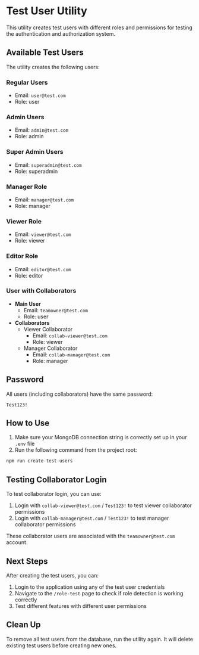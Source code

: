 # Test User Utility

This utility creates test users with different roles and permissions for testing the authentication and authorization system.

## Available Test Users

The utility creates the following users:

### Regular Users
- Email: `user@test.com`
- Role: user

### Admin Users
- Email: `admin@test.com`
- Role: admin

### Super Admin Users
- Email: `superadmin@test.com`
- Role: superadmin

### Manager Role
- Email: `manager@test.com`
- Role: manager

### Viewer Role
- Email: `viewer@test.com`
- Role: viewer

### Editor Role
- Email: `editor@test.com`
- Role: editor

### User with Collaborators
- **Main User**
  - Email: `teamowner@test.com`
  - Role: user
- **Collaborators**
  - Viewer Collaborator
    - Email: `collab-viewer@test.com`
    - Role: viewer
  - Manager Collaborator
    - Email: `collab-manager@test.com`
    - Role: manager

## Password

All users (including collaborators) have the same password:

```
Test123!
```

## How to Use

1. Make sure your MongoDB connection string is correctly set up in your `.env` file
2. Run the following command from the project root:

```bash
npm run create-test-users
```

## Testing Collaborator Login

To test collaborator login, you can use:

1. Login with `collab-viewer@test.com` / `Test123!` to test viewer collaborator permissions
2. Login with `collab-manager@test.com` / `Test123!` to test manager collaborator permissions

These collaborator users are associated with the `teamowner@test.com` account.

## Next Steps

After creating the test users, you can:

1. Login to the application using any of the test user credentials
2. Navigate to the `/role-test` page to check if role detection is working correctly
3. Test different features with different user permissions

## Clean Up

To remove all test users from the database, run the utility again. It will delete existing test users before creating new ones. 